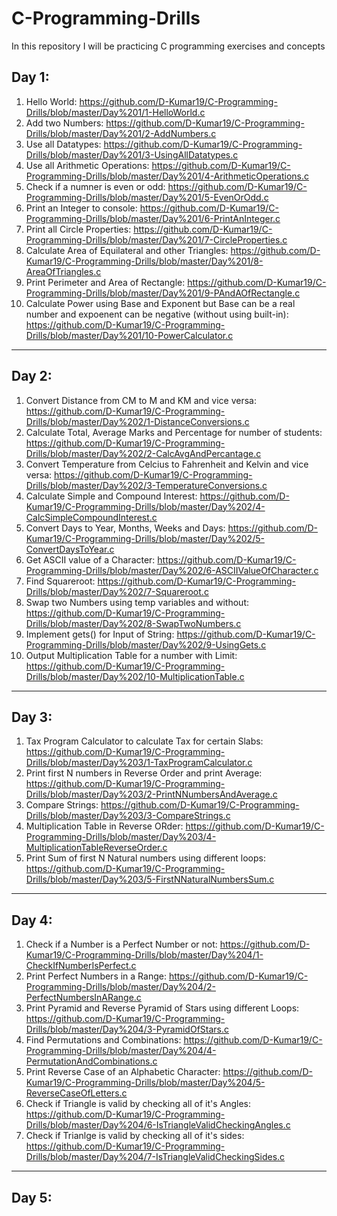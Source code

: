 # C-Programming-Drills
In this repository I will be practicing C programming exercises and concepts

## Day 1:
1) Hello World: https://github.com/D-Kumar19/C-Programming-Drills/blob/master/Day%201/1-HelloWorld.c
2) Add two Numbers: https://github.com/D-Kumar19/C-Programming-Drills/blob/master/Day%201/2-AddNumbers.c
3) Use all Datatypes: https://github.com/D-Kumar19/C-Programming-Drills/blob/master/Day%201/3-UsingAllDatatypes.c
4) Use all Arithmetic Operations: https://github.com/D-Kumar19/C-Programming-Drills/blob/master/Day%201/4-ArithmeticOperations.c
5) Check if a numner is even or odd: https://github.com/D-Kumar19/C-Programming-Drills/blob/master/Day%201/5-EvenOrOdd.c
6) Print an Integer to console: https://github.com/D-Kumar19/C-Programming-Drills/blob/master/Day%201/6-PrintAnInteger.c
7) Print all Circle Properties: https://github.com/D-Kumar19/C-Programming-Drills/blob/master/Day%201/7-CircleProperties.c
8) Calculate Area of Equilateral and other Triangles: https://github.com/D-Kumar19/C-Programming-Drills/blob/master/Day%201/8-AreaOfTriangles.c
9) Print Perimeter and Area of Rectangle: https://github.com/D-Kumar19/C-Programming-Drills/blob/master/Day%201/9-PAndAOfRectangle.c
10) Calculate Power using Base and Exponent but Base can be a real number and expoenent can be negative (without using built-in): https://github.com/D-Kumar19/C-Programming-Drills/blob/master/Day%201/10-PowerCalculator.c
***

## Day 2:
1) Convert Distance from CM to M and KM and vice versa: https://github.com/D-Kumar19/C-Programming-Drills/blob/master/Day%202/1-DistanceConversions.c
2) Calculate Total, Average Marks and Percentage for number of students: https://github.com/D-Kumar19/C-Programming-Drills/blob/master/Day%202/2-CalcAvgAndPercantage.c
3) Convert Temperature from Celcius to Fahrenheit and Kelvin and vice versa: https://github.com/D-Kumar19/C-Programming-Drills/blob/master/Day%202/3-TemperatureConversions.c
4) Calculate Simple and Compound Interest: https://github.com/D-Kumar19/C-Programming-Drills/blob/master/Day%202/4-CalcSimpleCompoundInterest.c
5) Convert Days to Year, Months, Weeks and Days: https://github.com/D-Kumar19/C-Programming-Drills/blob/master/Day%202/5-ConvertDaysToYear.c
6) Get ASCII value of a Character: https://github.com/D-Kumar19/C-Programming-Drills/blob/master/Day%202/6-ASCIIValueOfCharacter.c
7) Find Squareroot: https://github.com/D-Kumar19/C-Programming-Drills/blob/master/Day%202/7-Squareroot.c
8) Swap two Numbers using temp variables and without: https://github.com/D-Kumar19/C-Programming-Drills/blob/master/Day%202/8-SwapTwoNumbers.c
9) Implement gets() for Input of String: https://github.com/D-Kumar19/C-Programming-Drills/blob/master/Day%202/9-UsingGets.c
10) Output Multiplication Table for a number with Limit: https://github.com/D-Kumar19/C-Programming-Drills/blob/master/Day%202/10-MultiplicationTable.c
***

## Day 3:
1) Tax Program Calculator to calculate Tax for certain Slabs: https://github.com/D-Kumar19/C-Programming-Drills/blob/master/Day%203/1-TaxProgramCalculator.c
2) Print first N numbers in Reverse Order and print Average: https://github.com/D-Kumar19/C-Programming-Drills/blob/master/Day%203/2-PrintNNumbersAndAverage.c
3) Compare Strings: https://github.com/D-Kumar19/C-Programming-Drills/blob/master/Day%203/3-CompareStrings.c
4) Multiplication Table in Reverse ORder: https://github.com/D-Kumar19/C-Programming-Drills/blob/master/Day%203/4-MultiplicationTableReverseOrder.c
5) Print Sum of first N Natural numbers using different loops: https://github.com/D-Kumar19/C-Programming-Drills/blob/master/Day%203/5-FirstNNaturalNumbersSum.c
***

## Day 4:
1) Check if a Number is a Perfect Number or not: https://github.com/D-Kumar19/C-Programming-Drills/blob/master/Day%204/1-CheckIfNumberIsPerfect.c
2) Print Perfect Numbers in a Range: https://github.com/D-Kumar19/C-Programming-Drills/blob/master/Day%204/2-PerfectNumbersInARange.c
3) Print Pyramid and Reverse Pyramid of Stars using different Loops: https://github.com/D-Kumar19/C-Programming-Drills/blob/master/Day%204/3-PyramidOfStars.c
4) Find Permutations and Combinations: https://github.com/D-Kumar19/C-Programming-Drills/blob/master/Day%204/4-PermutationAndCombinations.c
5) Print Reverse Case of an Alphabetic Character: https://github.com/D-Kumar19/C-Programming-Drills/blob/master/Day%204/5-ReverseCaseOfLetters.c
6) Check if Triangle is valid by checking all of it's Angles: https://github.com/D-Kumar19/C-Programming-Drills/blob/master/Day%204/6-IsTriangleValidCheckingAngles.c
7) Check if Trianlge is valid by checking all of it's sides: https://github.com/D-Kumar19/C-Programming-Drills/blob/master/Day%204/7-IsTriangleValidCheckingSides.c
***

## Day 5: 
